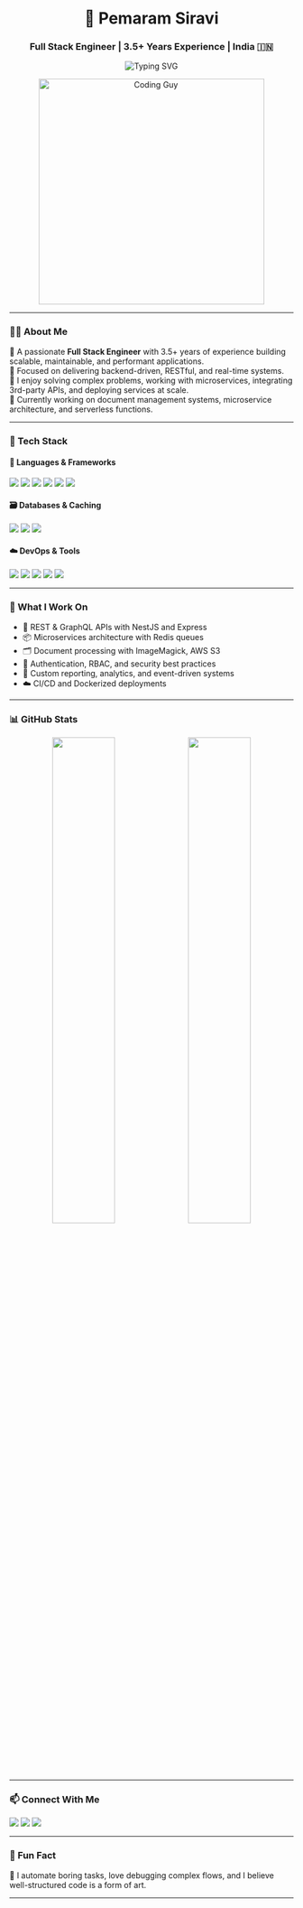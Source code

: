 <h1 align="center">🚀 Pemaram Siravi</h1>
<h3 align="center">Full Stack Engineer | 3.5+ Years Experience | India 🇮🇳</h3>

<p align="center">
  <img src="https://readme-typing-svg.herokuapp.com?font=Fira+Code&duration=3000&pause=1000&color=4BFFA5&center=true&vCenter=true&width=435&lines=JavaScript+%7C+Node.js+%7C+NestJS+%7C+MongoDB+%7C+Redis+%7C+AWS+%7C+SQL+%7C+React" alt="Typing SVG" />
</p>

<p align="center">
  <img src="https://camo.githubusercontent.com/374987f773148e46b1853a30a1f6a50d19d7f3f82cdd9249028b21c9bad6e4e9/68747470733a2f2f63646e2e646f636b657270726f6a6563742e636f6d2f70726f64756374696f6e2d75706c6f6164732f66696c652f6f75746c696e65732f646576656c6f7065722e676966" width="400" alt="Coding Guy" />
</p>

---

### 👨‍💻 About Me

🔹 A passionate **Full Stack Engineer** with 3.5+ years of experience building scalable, maintainable, and performant applications.  
🔹 Focused on delivering backend-driven, RESTful, and real-time systems.  
🔹 I enjoy solving complex problems, working with microservices, integrating 3rd-party APIs, and deploying services at scale.  
🔹 Currently working on document management systems, microservice architecture, and serverless functions.

---

### 🧰 Tech Stack

#### 🚀 Languages & Frameworks
<p>
  <img src="https://img.shields.io/badge/JavaScript-F7DF1E?logo=javascript&logoColor=black" />
  <img src="https://img.shields.io/badge/TypeScript-3178C6?logo=typescript&logoColor=white" />
  <img src="https://img.shields.io/badge/Node.js-339933?logo=node.js&logoColor=white" />
  <img src="https://img.shields.io/badge/NestJS-E0234E?logo=nestjs&logoColor=white" />
  <img src="https://img.shields.io/badge/React-61DAFB?logo=react&logoColor=black" />
  <img src="https://img.shields.io/badge/jQuery-0769AD?logo=jquery&logoColor=white" />
</p>

#### 🗃️ Databases & Caching
<p>
  <img src="https://img.shields.io/badge/MongoDB-47A248?logo=mongodb&logoColor=white" />
  <img src="https://img.shields.io/badge/Redis-DC382D?logo=redis&logoColor=white" />
  <img src="https://img.shields.io/badge/MySQL-4479A1?logo=mysql&logoColor=white" />
</p>

#### ☁️ DevOps & Tools
<p>
  <img src="https://img.shields.io/badge/AWS-232F3E?logo=amazon-aws&logoColor=white" />
  <img src="https://img.shields.io/badge/Firebase-FFCA28?logo=firebase&logoColor=black" />
  <img src="https://img.shields.io/badge/ImageMagick-000000?logo=imagemagick&logoColor=white" />
  <img src="https://img.shields.io/badge/Postman-FF6C37?logo=postman&logoColor=white" />
  <img src="https://img.shields.io/badge/Git-F05032?logo=git&logoColor=white" />
</p>

---

### 🧠 What I Work On

- 🔧 REST & GraphQL APIs with NestJS and Express
- 📦 Microservices architecture with Redis queues
- 🗂️ Document processing with ImageMagick, AWS S3
- 🔐 Authentication, RBAC, and security best practices
- 🧾 Custom reporting, analytics, and event-driven systems
- ☁️ CI/CD and Dockerized deployments

---

### 📊 GitHub Stats

<p align="center">
  <img src="https://github-readme-stats.vercel.app/api?username=pemaram&show_icons=true&theme=radical" width="47%" />
  <img src="https://github-readme-stats.vercel.app/api/top-langs/?username=pemaram&layout=compact&theme=radical" width="47%" />
</p>

---

### 📫 Connect With Me

<p align="left">
  <a href="mailto:sn2g298@gmail.com"><img src="https://img.shields.io/badge/Gmail-D14836?logo=gmail&logoColor=white" /></a>
  <a href="https://linkedin.com/in/pemaram-siravi"><img src="https://img.shields.io/badge/LinkedIn-blue?logo=linkedin&logoColor=white" /></a>
  <a href="https://github.com/pemaram"><img src="https://img.shields.io/badge/GitHub-100000?logo=github&logoColor=white" /></a>
</p>

---

### 🧩 Fun Fact

🧠 I automate boring tasks, love debugging complex flows, and I believe well-structured code is a form of art.

---

